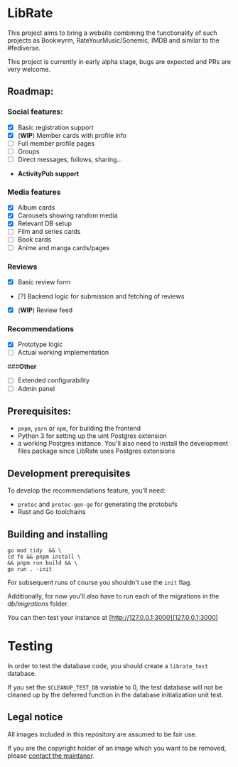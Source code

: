 # LibRate

This project aims to bring a website combining the functionality of such projects as Bookwyrm, RateYourMusic/Sonemic, IMDB and similar to the #fediverse. 

This project is currently in early alpha stage, bugs are expected and PRs are very welcome. 

## Roadmap:

### **Social features**:
  - [x] Basic registration support
  - [x] (**WIP**) Member cards with profile info
  - [ ] Full member profile pages
  - [ ] Groups
  - [ ] Direct messages, follows, sharing...
  - **ActivityPub support**
### **Media features**
  - [x] Album cards
  - [x] Carousels showing random media
  - [x] Relevant DB setup
  - [ ] Film and series cards
  - [ ] Book cards
  - [ ] Anime and manga cards/pages
  ### **Reviews**
  - [x] Basic review form
  - [?] Backend logic for submission and fetching of reviews
  - [x] (**WIP**) Review feed

### **Recommendations**
  - [x] Prototype logic
  - [ ] Actual working implementation

###**Other**
  - [ ] Extended configurability
  - [ ] Admin panel

## Prerequisites:

- `pnpm`, `yarn` or `npm`, for building the frontend
- Python 3 for setting up the uint Postgres extension
- a working Postgres instance. You'll also need to install the development files package
  since LibRate uses Postgres extensions

## Development prerequisites

To develop the recommendations feature, you'll need:

- `protoc` and `protoc-gen-go` for generating the protobufs
- Rust and Go toolchains

## Building and installing

```
go mod tidy  && \
cd fe && pnpm install \
&& pnpm run build && \
go run . -init 
```

For subsequent runs of course you shouldn't use the `init` flag.

Additionally, for now you'll also have to run each of the migrations in the _db/migrations_ folder.

You can then test your instance at [http://127.0.0.1:3000](127.0.0.1:3000)

# Testing

In order to test the database code, you should create a `librate_test` database.

If you set the `$CLEANUP_TEST_DB` variable to 0, the test database will not be cleaned up by the deferred function in the database initialization unit test.

## Legal notice

All images included in this repository are assumed to be fair use.

If you are the copyright holder of an image which you want to be removed, 
please [contact the maintaner](mailto:1a6f1a@riseup.net).
